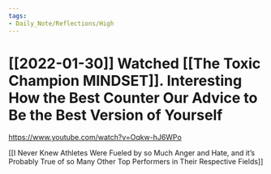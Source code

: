 ```yaml
---
tags:
- Daily_Note/Reflections/High
---
```


# [[2022-01-30]] Watched [[The Toxic Champion MINDSET]]. Interesting How the Best Counter Our Advice to Be the Best Version of Yourself



https://www.youtube.com/watch?v=Oqkw-hJ6WPo

[[I Never Knew Athletes Were Fueled by so Much Anger and Hate, and it’s Probably True of so Many Other Top Performers in Their Respective Fields]]